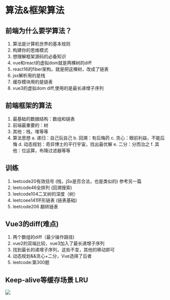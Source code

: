 # 算法&框架算法

## 前端为什么要学算法？
1. 算法是计算机世界的基本规则
2. 构建你的思维模式
3. 想理解框架源码的必备知识
4. vue和react的虚拟dom就是两棵树的diff
5. react16的fiber架构，就是把这棵树，改成了链表
6. jsx解析用的是栈
7. 缓存模块用的是链表
8. vue3的虚拟dom diff,使用的是最长递增子序列
## 前端框架的算法
1. 最基础的数据结构：数组和链表
2. 前端最重要的：树
3. 其他：栈，堆等等
4. 算法思想
  a. 递归：自己玩自己
  b. 回溯：有后悔药
  c. 贪心：眼前利益，不能后悔
  d. 动态规划：奇异博士的平行宇宙，找出最优解
  e. 二分：分而治之
  f. 其他：位运算，布降过滤器等等

## 训练
1. leetcode20有效括号 (栈，jSx是否合法，也是类似的) 参考另一篇
2. leetcode46全排列 (回溯搜索)
3. leetcode104二叉树的深度（树）
4. leetcoee141环形链表 (链表基础)
5. leetcode206 翻转链表
## Vue3的diff(难点)
1. 两个数组的diff（最少操作路径)
2. vue2的双端比较，vue3加入了最长递增子序列
3. 找到最长的递增子序列，这些不变，其他的移动即可
4. 动态规划&&贪心+二分，Vue选择了后者
5. leetcode:第300题
## Keep-alive等缓存场景 LRU
![](~@public/fe-framework/frame/0003.png)
